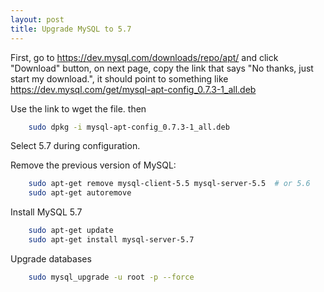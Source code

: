 ```yaml
---
layout: post
title: Upgrade MySQL to 5.7
---
```


First, go to https://dev.mysql.com/downloads/repo/apt/ and click "Download" button, on next page, copy the link that says "No thanks, just start my download.", it should point to something like https://dev.mysql.com/get/mysql-apt-config_0.7.3-1_all.deb

Use the link to wget the file. then

```bash
    sudo dpkg -i mysql-apt-config_0.7.3-1_all.deb
```
Select 5.7 during configuration.

Remove the previous version of MySQL:

```bash
    sudo apt-get remove mysql-client-5.5 mysql-server-5.5  # or 5.6
    sudo apt-get autoremove
```

Install MySQL 5.7

```bash
    sudo apt-get update
    sudo apt-get install mysql-server-5.7
```

Upgrade databases

```bash
    sudo mysql_upgrade -u root -p --force
```
